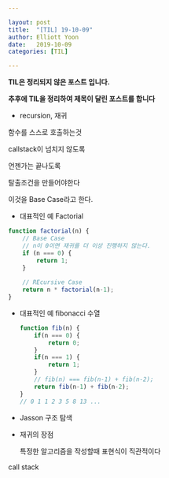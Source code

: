 ```yaml
---

layout: post
title:  "[TIL] 19-10-09"
author: Elliott Yoon
date:   2019-10-09 
categories: [TIL]

---
```


**TIL은 정리되지 않은 포스트 입니다.**

**추후에 TIL을 정리하여 제목이 달린 포스트를 합니다**

  

* recursion, 재귀

함수를 스스로 호출하는것



callstack이 넘치지 않도록

언젠가는 끝나도록

탈출조건을 만들어야한다

이것을 Base Case라고 한다.



* 대표적인 예 Factorial

```js
function factorial(n) {
    // Base Case
    // n이 0이면 재귀를 더 이상 진행하지 않는다.
    if (n === 0) {
        return 1;
    }
    
    // REcursive Case
    return n * factorial(n-1);
}
```



* 대표적인 예 fibonacci 수열

  ```js
  function fib(n) {
      if(n === 0) {
          return 0;
      }
      if(n === 1) {
          return 1;
      }
      // fib(n) === fib(n-1) + fib(n-2);
      return fib(n-1) + fib(n-2);
  }
  // 0 1 1 2 3 5 8 13 ...
  
  ```

* Jasson 구조 탐색

  

* 재귀의 장점

  특정한 알고리즘을 작성할때 표현식이 직관적이다 

  

call stack





